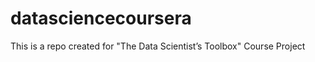 datasciencecoursera
===================

This is a repo created for "The Data Scientist’s Toolbox" Course Project
